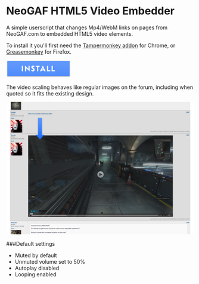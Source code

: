 # NeoGAF HTML5 Video Embedder
A simple userscript that changes Mp4/WebM links on pages from NeoGAF.com to embedded HTML5 video elements.

To install it you'll first need the [Tampermonkey addon](https://chrome.google.com/webstore/detail/tampermonkey/dhdgffkkebhmkfjojejmpbldmpobfkfo?hl=en) for Chrome, or [Greasemonkey](https://addons.mozilla.org/en-US/firefox/addon/greasemonkey/) for Firefox.

[![install](https://raw.githubusercontent.com/Coreda/neogaf-html5-video/master/images/install-button.png)](https://github.com/Coreda/neogaf-html5-video/raw/master/userscript/neogaf-html5-video.user.js)

The video scaling behaves like regular images on the forum, including when quoted so it fits the existing design.

![screenshot](https://raw.githubusercontent.com/Coreda/neogaf-html5-video/master/images/Screenshot.jpg)

###Default settings

- Muted by default
- Unmuted volume set to 50%
- Autoplay disabled
- Looping enabled
